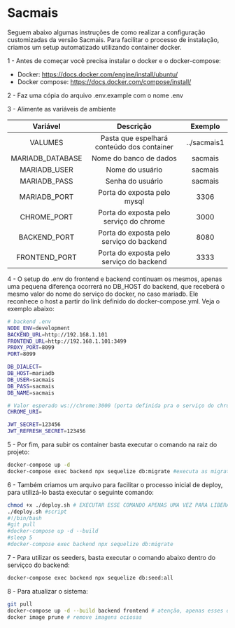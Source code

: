 # Sacmais

Seguem abaixo algumas instruções de como realizar a configuração customizadas da versão Sacmais. Para facilitar o processo de instalação, criamos um setup automatizado utilizando container docker.

1 - Antes de começar você precisa instalar o docker e o docker-compose:

* Docker: https://docs.docker.com/engine/install/ubuntu/
* Docker compose: https://docs.docker.com/compose/install/

2 - Faz uma cópia do arquivo .env.example com o nome .env

3 - Alimente as variáveis de ambiente

|Variável | Descrição | Exemplo
|:-:|:-:|:-:|
VALUMES | Pasta que espelhará conteúdo dos container | ../sacmais1
MARIADB_DATABASE | Nome do banco de dados | sacmais
MARIADB_USER | Nome do usuário | sacmais
MARIADB_PASS | Senha do usuário | sacmais
MARIADB_PORT | Porta do exposta pelo mysql | 3306
CHROME_PORT | Porta do exposta pelo serviço do chrome | 3000
BACKEND_PORT | Porta do exposta pelo serviço do backend | 8080
FRONTEND_PORT | Porta do exposta pelo serviço do backend | 3333

4 - O setup do .env do frontend e backend continuam os mesmos, apenas uma pequena diferença ocorrerá no DB_HOST do backend, que receberá o mesmo valor do nome do serviço do docker, no caso mariadb. Ele reconhece o host a partir do link definido do docker-compose.yml. Veja o exemplo abaixo:

```bash
# backend .env
NODE_ENV=development
BACKEND_URL=http://192.168.1.101
FRONTEND_URL=http://192.168.1.101:3499
PROXY_PORT=8099
PORT=8099

DB_DIALECT=
DB_HOST=mariadb
DB_USER=sacmais
DB_PASS=sacmais
DB_NAME=sacmais

# Valor esperado ws://chrome:3000 (porta definida pra o serviço do chrome)
CHROME_URI=

JWT_SECRET=123456
JWT_REFRESH_SECRET=123456

```

5 - Por fim, para subir os container basta executar o comando na raiz do projeto:

```bash
docker-compose up -d
docker-compose exec backend npx sequelize db:migrate #executa as migrations
```

6 - Também criamos um arquivo para facilitar o processo inicial de deploy, para utilizá-lo basta executar o seguinte comando:

```bash
chmod +x ./deploy.sh # EXECUTAR ESSE COMANDO APENAS UMA VEZ PARA LIBERAR A PERMISSÃO DE EXECUÇÃO
./deploy.sh #script
#!/bin/bash
#git pull
#docker-compose up -d --build
#sleep 5
#docker-compose exec backend npx sequelize db:migrate
```

7 - Para utilizar os seeders, basta executar o comando abaixo dentro do serviçco do backend:

```bash
docker-compose exec backend npx sequelize db:seed:all
```

8 - Para atualizar o sistema:

```bash
git pull
docker-compose up -d --build backend frontend # atenção, apenas esses dois serviços devem ser buildados novamente
docker image prune # remove imagens ociosas
```
